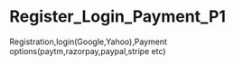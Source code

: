 # Register_Login_Payment_P1
Registration,login(Google,Yahoo),Payment options(paytm,razorpay,paypal,stripe etc)
